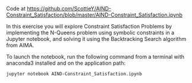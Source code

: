 Code at https://github.com/ScottieY/AIND-Constraint_Satisfaction/blob/master/AIND-Constraint_Satisfaction.ipynb

In this exercise you will explore Constraint Satisfaction Problems by implementing the N-Queens problem using symbolic constraints in a Jupyter notebook, and solving it using the Backtracking Search algorithm from AIMA.

To launch the notebook, run the following command from a terminal with anaconda3 installed and on the application path:

    jupyter notebook AIND-Constraint_Satisfaction.ipynb

